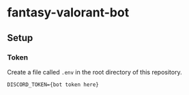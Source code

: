 # fantasy-valorant-bot

## Setup

### Token

Create a file called `.env` in the root directory of this repository.

```
DISCORD_TOKEN={bot token here}
```
